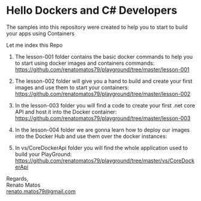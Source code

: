 # Hello Dockers and C# Developers
The samples into this repository were created to help you to start to build your apps using Containers

Let me index this Repo
1. The lesson-001 folder contains the basic docker commands to help you to start using docker images and containers commands: <br>
https://github.com/renatomatos79/playground/tree/master/lesson-001

1. The lesson-002 folder will give you a hand to build and create your first images and use them to start your containers: <br>
https://github.com/renatomatos79/playground/tree/master/lesson-002

1. In the lesson-003 folder you will find a code to create your first .net core API and host it into the Docker container: <br>
https://github.com/renatomatos79/playground/tree/master/lesson-003

1. In the lesson-004 folder we are gonna learn how to deploy our images into the Docker Hub and use them over the docker instances: <br>

1. In vs/CoreDockerApi folder you will find the whole application used to build your PlayGround: <br>
https://github.com/renatomatos79/playground/tree/master/vs/CoreDockerApi

Regards, <br>
Renato Matos <br>
renato.matos79@gmail.com
